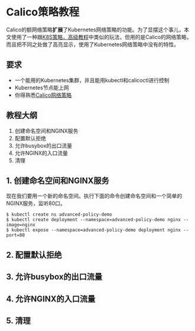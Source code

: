 # Calico策略教程

Calico的额网络策略**扩展**了Kubernetes网络策略的功能。为了显摆这个事儿，本文使用了一种跟[K8S策略，高级教程](../02K8S%E7%AD%96%E7%95%A5/04K8S%E7%AD%96%E7%95%A5%EF%BC%8C%E9%AB%98%E7%BA%A7%E6%95%99%E7%A8%8B.md)中类似的玩法，但用的是Calico的网络策略，而且把不同之处做了高亮显示，使用了Kubernetes网络策略中没有的特性。

## 要求

- 一个能用的Kubernetes集群，并且能用kubectl和calicoctl进行控制
- Kubernetes节点能上网
- 你得熟悉[Calico网络策略](01Calico网络策略入门.md)

## 教程大纲

1. 创建命名空间和NGINX服务
2. 配置默认拒绝
3. 允许busybox的出口流量
4. 允许NGINX的入口流量
5. 清理

## 1. 创建命名空间和NGINX服务

现在我们要用一个新的命名空间。执行下面的命令创建命名空间和一个简单的NGINX服务，监听80口。

```shell
$ kubectl create ns advanced-policy-demo
$ kubectl create deployment --namespace=advanced-policy-demo nginx --image=nginx
$ kubectl expose --namespace=advanced-policy-demo deployment nginx --port=80
```

### 

## 2. 配置默认拒绝

## 3. 允许busybox的出口流量

## 4. 允许NGINX的入口流量

## 5. 清理